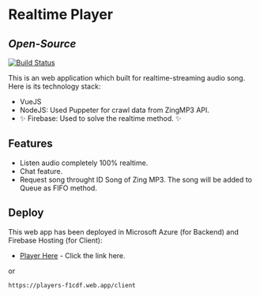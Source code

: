# Realtime Player 
## _Open-Source_


[![Build Status](https://travis-ci.org/joemccann/dillinger.svg?branch=master)](https://travis-ci.org/joemccann/dillinger)

This is an web application which built for realtime-streaming audio song.
Here is its technology stack:

- VueJS
- NodeJS: Used Puppeter for crawl data from ZingMP3 API.
- ✨ Firebase: Used to solve the realtime method. ✨

## Features

- Listen audio completely 100% realtime. 
- Chat feature. 
- Request song throught ID Song of Zing MP3. The song will be added to Queue as FIFO method.

## Deploy

This web app has been deployed in Microsoft Azure (for Backend) and Firebase Hosting (for Client):

- [Player Here](https://players-f1cdf.web.app/client) - Click the link here. 

or 

```sh
https://players-f1cdf.web.app/client
```

